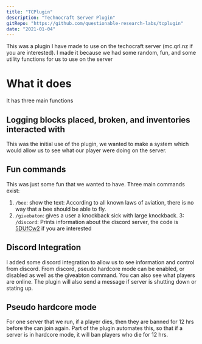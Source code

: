 ```yaml
---
title: "TCPlugin"
description: "Technocraft Server Plugin"
gitRepo: "https://github.com/questionable-research-labs/tcplugin"
date: "2021-01-04"
---
```


This was a plugin I have made to use on the techocraft server (mc.qrl.nz if you are interested). I made it because we
had some random, fun, and some utility functions for us to use on the server

# What it does
It has three main functions

## Logging blocks placed, broken, and inventories interacted with
This was the initial use of the plugin, we wanted to make a system which would allow us to see what our player were 
doing on the server.

## Fun commands
This was just some fun that we wanted to have. Three main commands exist:
1. `/bee`: show the text: According to all known laws of aviation, there is no way that a bee should be able to fly.
2. `/givebaton`: gives a user a knockback sick with large knockback.
3: `/discord`: Prints information about the discord server, the code is [5DUfCw2](https://discord.gg/5DUfCw2) if you are
   interested
   
## Discord Integration
I added some discord integration to allow us to see information and control from discord. From discord, pseudo
hardcore mode can be enabled, or disabled as well as the giveabton command. You can also see what players are online.
The plugin will also send a message if server is shutting down or stating up.

## Pseudo hardcore mode
For one server that we run, if a player dies, then they are banned for 12 hrs before the can join again. Part of the 
plugin automates this, so that if a server is in hardcore mode, it will ban players who die for 12 hrs.
